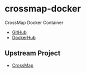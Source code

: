 # crossmap-docker

CrossMap Docker Container

* [GitHub](https://github.com/informationsea/crossmap-docker)
* [DockerHub](https://cloud.docker.com/repository/docker/informationsea/crossmap)

## Upstream Project

* [CrossMap](http://crossmap.sourceforge.net/)
